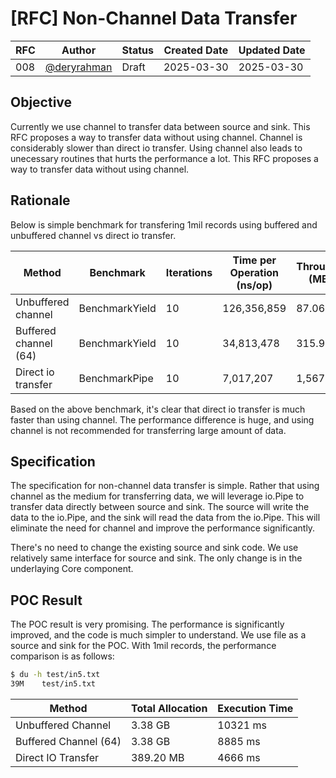 # [RFC] Non-Channel Data Transfer

| RFC | Author | Status | Created Date | Updated Date |
| --- | ------ | ------ | ------------ | ------------ |
| 008 | [@deryrahman](https://github.com/deryrahman) | Draft | 2025-03-30 | 2025-03-30 |

## Objective
Currently we use channel to transfer data between source and sink. This RFC proposes a way to transfer data without using channel. Channel is considerably slower than direct io transfer. Using channel also leads to unecessary routines that hurts the performance a lot. This RFC proposes a way to transfer data without using channel.

## Rationale
Below is simple benchmark for transfering 1mil records using buffered and unbuffered channel vs direct io transfer.

| Method               | Benchmark         | Iterations | Time per Operation (ns/op) | Throughput (MB/s) | Memory Allocated (B/op) | Allocations per Operation |
|-----------------------|-------------------|------------|----------------------------|-------------------|--------------------------|---------------------------|
| Unbuffered channel    | BenchmarkYield    | 10         | 126,356,859                | 87.06             | 160                      | 2                         |
| Buffered channel (64)   | BenchmarkYield    | 10         | 34,813,478                 | 315.97            | 2,148                    | 4                         |
| Direct io transfer    | BenchmarkPipe     | 10         | 7,017,207                  | 1,567.58          | 128,279                  | 17                        |

Based on the above benchmark, it's clear that direct io transfer is much faster than using channel. The performance difference is huge, and using channel is not recommended for transferring large amount of data.

## Specification
The specification for non-channel data transfer is simple. Rather that using channel as the medium for transferring data, we will leverage io.Pipe to transfer data directly between source and sink. The source will write the data to the io.Pipe, and the sink will read the data from the io.Pipe. This will eliminate the need for channel and improve the performance significantly.

There's no need to change the existing source and sink code. We use relatively same interface for source and sink. The only change is in the underlaying Core component.

## POC Result
The POC result is very promising. The performance is significantly improved, and the code is much simpler to understand. We use file as a source and sink for the POC. With 1mil records, the performance comparison is as follows:

```sh
$ du -h test/in5.txt
39M    test/in5.txt
```

| Method               | Total Allocation | Execution Time |
|-----------------------|------------------|----------------|
| Unbuffered Channel    | 3.38 GB          | 10321 ms       |
| Buffered Channel (64) | 3.38 GB          | 8885 ms        |
| Direct IO Transfer    | 389.20 MB        | 4666 ms        |
